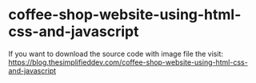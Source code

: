 # coffee-shop-website-using-html-css-and-javascript

If you want to download the source code with image file the visit: https://blog.thesimplifieddev.com/coffee-shop-website-using-html-css-and-javascript

